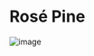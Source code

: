 # Rosé Pine
![image](https://user-images.githubusercontent.com/65696362/156086015-95e597cf-37ae-4141-a813-91ffb083494f.png)
